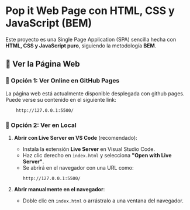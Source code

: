 # Pop it Web Page con HTML, CSS y JavaScript (BEM)

Este proyecto es una Single Page Application (SPA) sencilla hecha con **HTML, CSS y JavaScript puro**, siguiendo la metodología **BEM**.

## 🚀 Ver la Página Web

### 🔹 Opción 1: Ver Online en GitHub Pages

La página web está actualmente disponible desplegada con github pages. Puede verse su contenido en el siguiente link:
```
    http://127.0.0.1:5500/
```

### 🔹 Opción 2: Ver en Local  
1. **Abrir con Live Server en VS Code** (recomendado):  
   - Instala la extensión **Live Server** en Visual Studio Code.  
   - Haz clic derecho en `index.html` y selecciona **"Open with Live Server"**.  
   - Se abrirá en el navegador con una URL como:  
     ```
     http://127.0.0.1:5500/
     ```
  
2. **Abrir manualmente en el navegador**:  
   - Doble clic en `index.html` o arrástralo a una ventana del navegador.